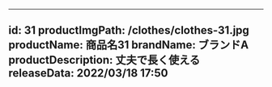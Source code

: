 
---
id: 31
productImgPath: /clothes/clothes-31.jpg
productName: 商品名31
brandName: ブランドA
productDescription: 丈夫で長く使える
releaseData: 2022/03/18 17:50
---
  